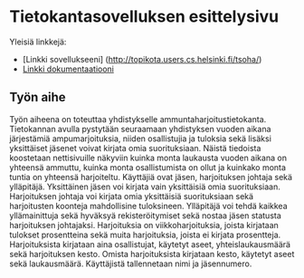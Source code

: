 

# Tietokantasovelluksen esittelysivu

Yleisiä linkkejä:

* [Linkki sovellukseeni] (http://topikota.users.cs.helsinki.fi/tsoha/)
* [Linkki dokumentaatiooni](https://github.com/toppielt/Tsoha-Bootstrap/blob/master/doc/dokumentaatio.pdf)

## Työn aihe

Työn aiheena on toteuttaa yhdistykselle ammuntaharjoitustietokanta. Tietokannan avulla pystytään seuraamaan yhdistyksen vuoden aikana järjestämiä ampumarjoituksia, niiden osallistujia ja tuloksia sekä lisäksi yksittäiset jäsenet voivat kirjata omia suorituksiaan. Näistä tiedoista koostetaan nettisivuille näkyviin kuinka monta laukausta vuoden aikana on yhteensä ammuttu, kuinka monta osallistumista on ollut ja kuinkako monta tuntia on yhteensä harjoiteltu.
 Käyttäjiä ovat jäsen, harjoituksen johtaja sekä ylläpitäjä. Yksittäinen jäsen voi kirjata vain yksittäisiä omia suorituksiaan. Harjoituksen johtaja voi kirjata omia yksittäisiä suorituksiaan sekä harjoitusten koonteja mahdollisine tuloksineen. Ylläpitäjä voi tehdä kaikkea yllämainittuja sekä hyväksyä rekisteröitymiset sekä nostaa jäsen statusta harjoituksen johtajaksi.
Harjoituksia on viikkoharjoituksia, joista kirjataan tulokset prosentteina sekä muita harjoituksia, joista ei kirjata prosentteja. Harjoituksista kirjataan aina osallistujat, käytetyt aseet, yhteislaukausmäärä sekä harjoituksen kesto. Omista harjoituksista kirjataan kesto, käytetyt aseet sekä laukausmäärä.
Käyttäjistä tallennetaan nimi ja jäsennumero.
